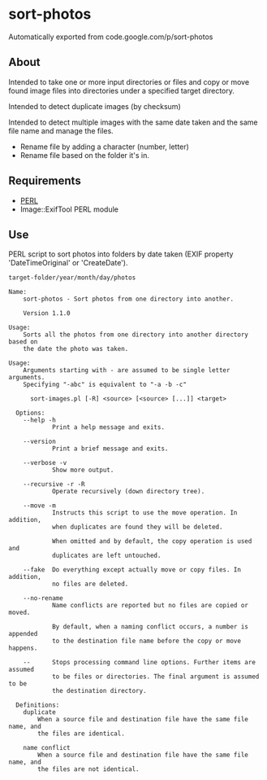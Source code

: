 # sort-photos
Automatically exported from code.google.com/p/sort-photos

## About

Intended to take one or more input directories or files and copy or move found image files into directories under a specified target directory.

Intended to detect duplicate images (by checksum)

Intended to detect multiple images with the same date taken and the same file name and manage the files.

* Rename file by adding a character (number, letter)
* Rename file based on the folder it's in.

## Requirements

* [PERL](http://www.perl.org/)
* Image::ExifTool PERL module

## Use

PERL script to sort photos into folders by date taken (EXIF property 'DateTimeOriginal' or 'CreateDate').

`target-folder/year/month/day/photos`

```
Name:
    sort-photos - Sort photos from one directory into another.

    Version 1.1.0

Usage:
    Sorts all the photos from one directory into another directory based on
    the date the photo was taken.

Usage:
    Arguments starting with - are assumed to be single letter arguments.
    Specifying "-abc" is equivalent to "-a -b -c"

      sort-images.pl [-R] <source> [<source> [...]] <target>

  Options:
    --help -h
            Print a help message and exits.

    --version
            Print a brief message and exits.

    --verbose -v
            Show more output.

    --recursive -r -R
            Operate recursively (down directory tree).

    --move -m
            Instructs this script to use the move operation. In addition,
            when duplicates are found they will be deleted.

            When omitted and by default, the copy operation is used and
            duplicates are left untouched.

    --fake  Do everything except actually move or copy files. In addition,
            no files are deleted.

    --no-rename
            Name conflicts are reported but no files are copied or moved.

            By default, when a naming conflict occurs, a number is appended
            to the destination file name before the copy or move happens.

    --      Stops processing command line options. Further items are assumed
            to be files or directories. The final argument is assumed to be
            the destination directory.

  Definitions:
    duplicate
        When a source file and destination file have the same file name, and
        the files are identical.

    name conflict
        When a source file and destination file have the same file name, and
        the files are not identical.
```
